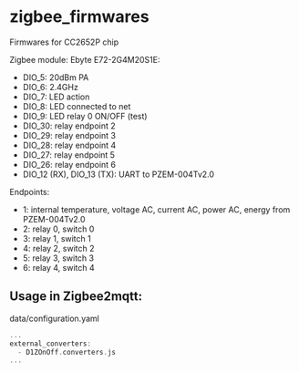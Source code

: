 # zigbee_firmwares
Firmwares for CC2652P chip

Zigbee module: Ebyte E72-2G4M20S1E:

* DIO_5: 20dBm PA
* DIO_6: 2.4GHz
* DIO_7: LED action
* DIO_8: LED connected to net
* DIO_9: LED relay 0 ON/OFF (test)
* DIO_30: relay endpoint 2
* DIO_29: relay endpoint 3
* DIO_28: relay endpoint 4
* DIO_27: relay endpoint 5
* DIO_26: relay endpoint 6
* DIO_12 (RX), DIO_13 (TX): UART to PZEM-004Tv2.0

Endpoints:

* 1: internal temperature, voltage AC, current AC, power AC, energy from PZEM-004Tv2.0
* 2: relay 0, switch 0
* 3: relay 1, switch 1
* 4: relay 2, switch 2
* 5: relay 3, switch 3
* 6: relay 4, switch 4

## Usage in Zigbee2mqtt:

data/configuration.yaml
```c++
...
external_converters:
  - D1ZOnOff.converters.js
...
```
